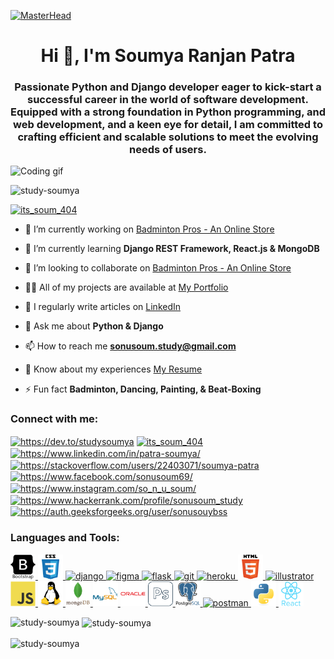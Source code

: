 [![MasterHead](https://user-images.githubusercontent.com/74038190/241765440-80728820-e06b-4f96-9c9e-9df46f0cc0a5.gif)]([https://](https://github.com/study-soumya/))
<h1 align="center">Hi 👋, I'm Soumya Ranjan Patra</h1>
<h3 align="center">Passionate Python and Django developer eager to kick-start a successful career in the world of software development. Equipped with a strong foundation in Python programming, and web development, and a keen eye for detail, I am committed to crafting efficient and scalable solutions to meet the evolving needs of users.</h3>

<img src="[![image](https://github.com/study-soumya/study-soumya/assets/145110077/4a86d334-cde0-40f8-94da-0facc781b790)](![image](https://github.com/study-soumya/study-soumya/assets/145110077/f83665e1-e775-4b83-8005-b74e36895256))" alt="Coding gif">

<p align="left"> <img src="https://komarev.com/ghpvc/?username=study-soumya&label=Profile%20views&color=0e75b6&style=flat" alt="study-soumya" /> </p>

<p align="left"> <a href="https://twitter.com/its_soum_404" target="blank"><img src="https://img.shields.io/twitter/follow/its_soum_404?logo=twitter&style=for-the-badge" alt="its_soum_404" /></a> </p>

- 🔭 I’m currently working on [Badminton Pros - An Online Store](https://github.com/study-soumya/Badminton-Pros)

- 🌱 I’m currently learning **Django REST Framework, React.js & MongoDB**

- 👯 I’m looking to collaborate on [Badminton Pros - An Online Store](https://github.com/study-soumya/Badminton-Pros)

- 👨‍💻 All of my projects are available at [My Portfolio](https://soumyapatra.netlify.app/)

- 📝 I regularly write articles on [LinkedIn](https://www.linkedin.com/in/patra-soumya/)

- 💬 Ask me about **Python & Django**

- 📫 How to reach me **sonusoum.study@gmail.com**

- 📄 Know about my experiences [My Resume](https://drive.google.com/file/d/1ESqoyr7kr9YI-fAPaMHbHLkXyN1tr86P/view?usp=sharing)

- ⚡ Fun fact **Badminton, Dancing, Painting, & Beat-Boxing**

<h3 align="left">Connect with me:</h3>
<p align="left">
<a href="https://dev.to/https://dev.to/studysoumya" target="blank"><img align="center" src="https://raw.githubusercontent.com/rahuldkjain/github-profile-readme-generator/master/src/images/icons/Social/devto.svg" alt="https://dev.to/studysoumya" height="30" width="40" /></a>
<a href="https://twitter.com/its_soum_404" target="blank"><img align="center" src="https://raw.githubusercontent.com/rahuldkjain/github-profile-readme-generator/master/src/images/icons/Social/twitter.svg" alt="its_soum_404" height="30" width="40" /></a>
<a href="https://linkedin.com/in/https://www.linkedin.com/in/patra-soumya/" target="blank"><img align="center" src="https://raw.githubusercontent.com/rahuldkjain/github-profile-readme-generator/master/src/images/icons/Social/linked-in-alt.svg" alt="https://www.linkedin.com/in/patra-soumya/" height="30" width="40" /></a>
<a href="https://stackoverflow.com/users/https://stackoverflow.com/users/22403071/soumya-patra" target="blank"><img align="center" src="https://raw.githubusercontent.com/rahuldkjain/github-profile-readme-generator/master/src/images/icons/Social/stack-overflow.svg" alt="https://stackoverflow.com/users/22403071/soumya-patra" height="30" width="40" /></a>
<a href="https://fb.com/https://www.facebook.com/sonusoum69/" target="blank"><img align="center" src="https://raw.githubusercontent.com/rahuldkjain/github-profile-readme-generator/master/src/images/icons/Social/facebook.svg" alt="https://www.facebook.com/sonusoum69/" height="30" width="40" /></a>
<a href="https://instagram.com/https://www.instagram.com/so_n_u_soum/" target="blank"><img align="center" src="https://raw.githubusercontent.com/rahuldkjain/github-profile-readme-generator/master/src/images/icons/Social/instagram.svg" alt="https://www.instagram.com/so_n_u_soum/" height="30" width="40" /></a>
<a href="https://www.hackerrank.com/https://www.hackerrank.com/profile/sonusoum_study" target="blank"><img align="center" src="https://raw.githubusercontent.com/rahuldkjain/github-profile-readme-generator/master/src/images/icons/Social/hackerrank.svg" alt="https://www.hackerrank.com/profile/sonusoum_study" height="30" width="40" /></a>
<a href="https://auth.geeksforgeeks.org/user/https://auth.geeksforgeeks.org/user/sonusouybss" target="blank"><img align="center" src="https://raw.githubusercontent.com/rahuldkjain/github-profile-readme-generator/master/src/images/icons/Social/geeks-for-geeks.svg" alt="https://auth.geeksforgeeks.org/user/sonusouybss" height="30" width="40" /></a>
</p>

<h3 align="left">Languages and Tools:</h3>
<p align="left"> <a href="https://getbootstrap.com" target="_blank" rel="noreferrer"> <img src="https://raw.githubusercontent.com/devicons/devicon/master/icons/bootstrap/bootstrap-plain-wordmark.svg" alt="bootstrap" width="40" height="40"/> </a> <a href="https://www.w3schools.com/css/" target="_blank" rel="noreferrer"> <img src="https://raw.githubusercontent.com/devicons/devicon/master/icons/css3/css3-original-wordmark.svg" alt="css3" width="40" height="40"/> </a> <a href="https://www.djangoproject.com/" target="_blank" rel="noreferrer"> <img src="https://cdn.worldvectorlogo.com/logos/django.svg" alt="django" width="40" height="40"/> </a> <a href="https://www.figma.com/" target="_blank" rel="noreferrer"> <img src="https://www.vectorlogo.zone/logos/figma/figma-icon.svg" alt="figma" width="40" height="40"/> </a> <a href="https://flask.palletsprojects.com/" target="_blank" rel="noreferrer"> <img src="https://www.vectorlogo.zone/logos/pocoo_flask/pocoo_flask-icon.svg" alt="flask" width="40" height="40"/> </a> <a href="https://git-scm.com/" target="_blank" rel="noreferrer"> <img src="https://www.vectorlogo.zone/logos/git-scm/git-scm-icon.svg" alt="git" width="40" height="40"/> </a> <a href="https://heroku.com" target="_blank" rel="noreferrer"> <img src="https://www.vectorlogo.zone/logos/heroku/heroku-icon.svg" alt="heroku" width="40" height="40"/> </a> <a href="https://www.w3.org/html/" target="_blank" rel="noreferrer"> <img src="https://raw.githubusercontent.com/devicons/devicon/master/icons/html5/html5-original-wordmark.svg" alt="html5" width="40" height="40"/> </a> <a href="https://www.adobe.com/in/products/illustrator.html" target="_blank" rel="noreferrer"> <img src="https://www.vectorlogo.zone/logos/adobe_illustrator/adobe_illustrator-icon.svg" alt="illustrator" width="40" height="40"/> </a> <a href="https://developer.mozilla.org/en-US/docs/Web/JavaScript" target="_blank" rel="noreferrer"> <img src="https://raw.githubusercontent.com/devicons/devicon/master/icons/javascript/javascript-original.svg" alt="javascript" width="40" height="40"/> </a> <a href="https://www.linux.org/" target="_blank" rel="noreferrer"> <img src="https://raw.githubusercontent.com/devicons/devicon/master/icons/linux/linux-original.svg" alt="linux" width="40" height="40"/> </a> <a href="https://www.mongodb.com/" target="_blank" rel="noreferrer"> <img src="https://raw.githubusercontent.com/devicons/devicon/master/icons/mongodb/mongodb-original-wordmark.svg" alt="mongodb" width="40" height="40"/> </a> <a href="https://www.mysql.com/" target="_blank" rel="noreferrer"> <img src="https://raw.githubusercontent.com/devicons/devicon/master/icons/mysql/mysql-original-wordmark.svg" alt="mysql" width="40" height="40"/> </a> <a href="https://www.oracle.com/" target="_blank" rel="noreferrer"> <img src="https://raw.githubusercontent.com/devicons/devicon/master/icons/oracle/oracle-original.svg" alt="oracle" width="40" height="40"/> </a> <a href="https://www.photoshop.com/en" target="_blank" rel="noreferrer"> <img src="https://raw.githubusercontent.com/devicons/devicon/master/icons/photoshop/photoshop-line.svg" alt="photoshop" width="40" height="40"/> </a> <a href="https://www.postgresql.org" target="_blank" rel="noreferrer"> <img src="https://raw.githubusercontent.com/devicons/devicon/master/icons/postgresql/postgresql-original-wordmark.svg" alt="postgresql" width="40" height="40"/> </a> <a href="https://postman.com" target="_blank" rel="noreferrer"> <img src="https://www.vectorlogo.zone/logos/getpostman/getpostman-icon.svg" alt="postman" width="40" height="40"/> </a> <a href="https://www.python.org" target="_blank" rel="noreferrer"> <img src="https://raw.githubusercontent.com/devicons/devicon/master/icons/python/python-original.svg" alt="python" width="40" height="40"/> </a> <a href="https://reactjs.org/" target="_blank" rel="noreferrer"> <img src="https://raw.githubusercontent.com/devicons/devicon/master/icons/react/react-original-wordmark.svg" alt="react" width="40" height="40"/> </a> </p>

<p><img align="left" src="https://github-readme-stats.vercel.app/api/top-langs?username=study-soumya&show_icons=true&locale=en&layout=compact" alt="study-soumya" /></p>

<p>&nbsp;<img align="center" src="https://github-readme-stats.vercel.app/api?username=study-soumya&show_icons=true&locale=en" alt="study-soumya" /></p>

<p><img align="center" src="https://github-readme-streak-stats.herokuapp.com/?user=study-soumya&" alt="study-soumya" /></p>

